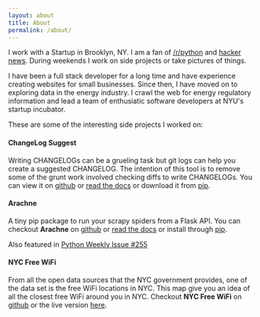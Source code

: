 ```yaml
---
layout: about
title: About
permalink: /about/
---
```

I work with a Startup in Brooklyn, NY. I am a fan of [/r/python](http://reddit.com/r/python) and [hacker news](https://news.ycombinator.com/). During weekends I work on side projects or take pictures of things.  

I have been a full stack developer for a long time and have experience creating websites for small businesses. Since then, I have moved on to exploring data in the energy industry. I crawl the web for energy regulatory information and lead a team of enthusiatic software developers at NYU's startup incubator.

These are some of the interesting side projects I worked on:

#### ChangeLog Suggest
Writing CHANGELOGs can be a grueling task but git logs can help you create a suggested CHANGELOG. The intention of this tool is to remove some of the grunt work involved checking diffs to write CHANGELOGs. You can view it on [github](https://github.com/kirankoduru/changelog) or [read the docs](http://changelog.readthedocs.io/en/latest/) or download it from [pip](https://pypi.python.org/pypi/changelog-suggest). 

#### Arachne
A tiny pip package to run your scrapy spiders from a Flask API. You can checkout __Arachne__ on [github](https://github.com/kirankoduru/arachne) or [read the docs](http://arachne.readthedocs.org/en/latest/) or install through [pip](https://pypi.python.org/pypi/Arachne).

Also featured in [Python Weekly Issue #255](http://us2.campaign-archive2.com/?u=e2e180baf855ac797ef407fc7&id=e7f1f80436&e=dbe1eb73cd)

#### NYC Free WiFi
From all the open data sources that the NYC government provides, one of the data set is the free WiFi locations in NYC. This map give you an idea of all the closest free WiFi around you in NYC. Checkout __NYC Free WiFi__ on [github](https://github.com/kirankoduru/nycwifi) or the live version [here](http://kirankoduru.github.io/nycwifi/).

